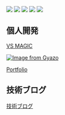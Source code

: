 [![](./0-profile-details.svg)](https://github.com/vn7n24fzkq/github-profile-summary-cards)
[![](./1-repos-per-language.svg)](https://github.com/vn7n24fzkq/github-profile-summary-cards) [![](./2-most-commit-language.svg)](https://github.com/vn7n24fzkq/github-profile-summary-cards)
[![](./3-stats.svg)](https://github.com/vn7n24fzkq/github-profile-summary-cards) [![](./4-productive-time.svg)](https://github.com/vn7n24fzkq/github-profile-summary-cards)

## 個人開発

[VS MAGIC](http://vs-magic.com/)

[![Image from Gyazo](https://i.gyazo.com/429279230689b1b3cb7b2be1aab9ef70.png)](https://gyazo.com/429279230689b1b3cb7b2be1aab9ef70)

[Portfolio](https://portfolio.yasunari-kainuma.com/)

## 技術ブログ

[技術ブログ](https://yasunari-kainuma.com/)
